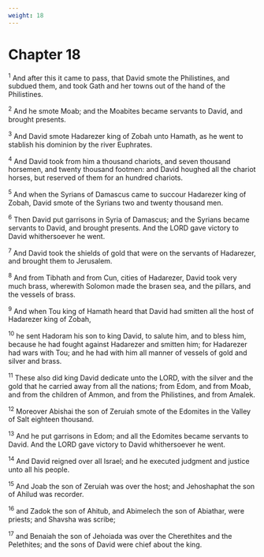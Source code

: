 ```yaml
---
weight: 18
---
```


# Chapter 18

<sup>1</sup> And after this it came to pass, that David smote the Philistines, and subdued them, and took Gath and her towns out of the hand of the Philistines. 

<sup>2</sup> And he smote Moab; and the Moabites became servants to David, and brought presents. 

<sup>3</sup> And David smote Hadarezer king of Zobah unto Hamath, as he went to stablish his dominion by the river Euphrates. 

<sup>4</sup> And David took from him a thousand chariots, and seven thousand horsemen, and twenty thousand footmen: and David houghed all the chariot horses, but reserved of them for an hundred chariots. 

<sup>5</sup> And when the Syrians of Damascus came to succour Hadarezer king of Zobah, David smote of the Syrians two and twenty thousand men. 

<sup>6</sup> Then David put garrisons in Syria of Damascus; and the Syrians became servants to David, and brought presents. And the LORD gave victory to David whithersoever he went. 

<sup>7</sup> And David took the shields of gold that were on the servants of Hadarezer, and brought them to Jerusalem. 

<sup>8</sup> And from Tibhath and from Cun, cities of Hadarezer, David took very much brass, wherewith Solomon made the brasen sea, and the pillars, and the vessels of brass. 

<sup>9</sup> And when Tou king of Hamath heard that David had smitten all the host of Hadarezer king of Zobah, 

<sup>10</sup> he sent Hadoram his son to king David, to salute him, and to bless him, because he had fought against Hadarezer and smitten him; for Hadarezer had wars with Tou; and he had with him all manner of vessels of gold and silver and brass. 

<sup>11</sup> These also did king David dedicate unto the LORD, with the silver and the gold that he carried away from all the nations; from Edom, and from Moab, and from the children of Ammon, and from the Philistines, and from Amalek. 

<sup>12</sup> Moreover Abishai the son of Zeruiah smote of the Edomites in the Valley of Salt eighteen thousand. 

<sup>13</sup> And he put garrisons in Edom; and all the Edomites became servants to David. And the LORD gave victory to David whithersoever he went. 

<sup>14</sup> And David reigned over all Israel; and he executed judgment and justice unto all his people. 

<sup>15</sup> And Joab the son of Zeruiah was over the host; and Jehoshaphat the son of Ahilud was recorder. 

<sup>16</sup> and Zadok the son of Ahitub, and Abimelech the son of Abiathar, were priests; and Shavsha was scribe; 

<sup>17</sup> and Benaiah the son of Jehoiada was over the Cherethites and the Pelethites; and the sons of David were chief about the king. 


